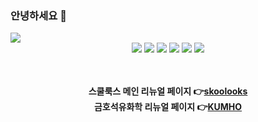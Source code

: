 ### 안녕하세요 👋

<!--
**ning222222/ning222222** is a ✨ _special_ ✨ repository because its `README.md` (this file) appears on your GitHub profile.


Here are some ideas to get you started:

- 🔭 I’m currently working on ...
- 🌱 I’m currently learning ...
- 👯 I’m looking to collaborate on ...
- 🤔 I’m looking for help with ...
- 💬 Ask me about ...
- 📫 How to reach me: ...
- 😄 Pronouns: ...
- ⚡ Fun fact: ...
-->

<img src="https://capsule-render.vercel.app/api?type=waving&color=blackauto&height=300&section=header&text=Yerin%20&fontSize=90" />

<div align="center">
 <img src="https://img.shields.io/badge/Node.js-색코드?style=for-the-badge&logo=Node.js&logoColor=black">
<img src="https://img.shields.io/badge/React-61DAFB?style=for-the-badge&logo=react&logoColor=black">
<img src="https://img.shields.io/badge/Python-blue?style=for-the-badge&logo=python&logoColor=black">
<img src="https://img.shields.io/badge/css-blue?style=for-the-badge&logo=css&logoColor=black">
<img src="https://img.shields.io/badge/html-blue?style=for-the-badge&logo=html&logoColor=black">
<img src="https://img.shields.io/badge/mysql-#4479A1?style=for-the-badge&logo=mysql&logoColor=white">

  <br>
  <br>
  <br>

<strong>스쿨룩스 메인 리뉴얼 페이지 👉<a href="http://wannabememe.co.kr/project/SKOOLOOKS/">skoolooks</a><Strong>
 <BR>
<strong>금호석유화학 리뉴얼 페이지 👉<a href="http://wannabememe.co.kr/project/KUMHO/index.html">KUMHO</a><Strong>
 
</div>
